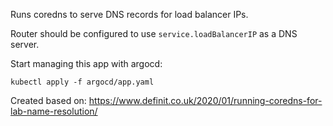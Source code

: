 Runs coredns to serve DNS records for load balancer IPs.

Router should be configured to use `service.loadBalancerIP` as a DNS server.

Start managing this app with argocd:
```
kubectl apply -f argocd/app.yaml
```

Created based on:
https://www.definit.co.uk/2020/01/running-coredns-for-lab-name-resolution/
